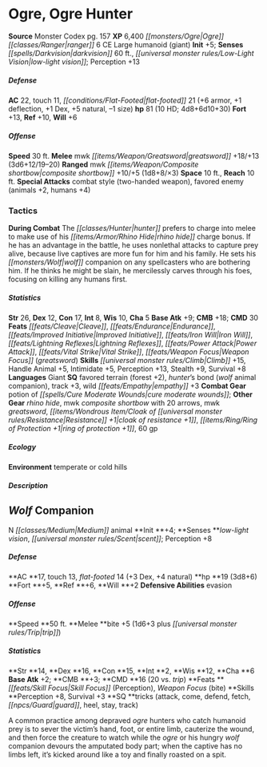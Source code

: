 ﻿---
cssclass: [monsters]
second_statblock: true
title1: Ogre, Ogre Hunter
title2: Ogre Hunter
CR: 9
sources:
- name: Monster Codex
  page: 157
  link: http://paizo.com/products/btpy9926?Pathfinder-Roleplaying-Game-Monster-Codex
XP: 6400
race: Ogre
classes:
- ranger 6
alignment: CE
size: Large
type: humanoid
subtypes:
- giant
initiative:
  bonus: 5
senses:
  darkvision: 60
  low-light vision: true
AC:
  AC: 22
  touch: 11
  flat_footed: 21
  components:
    armor: 6
    deflection: 1
    dex: 1
    natural: 5
    size: -1
HP:
  HP: 81
  long: 4d8+6d10+30
  HD: 10
saves:
  fort: 13
  ref: 10
  will: 6
speeds:
  base: 30
attacks:
  melee:
  - - text: mwk greatsword +18/+13 (3d6+12/19-20)
      entries:
      - - damage: 3d6+12
          crit_range: 19-20
      attack: mwk greatsword
      bonus:
      - 18
      - 13
  ranged:
  - - text: mwk composite shortbow +10/+5 (1d8+8/×3)
      entries:
      - - damage: 1d8+8
          crit_multiplier: 3
      attack: mwk composite shortbow
      bonus:
      - 10
      - 5
  special:
  - combat style (two-handed weapon)
  - favored enemy (animals +2, humans +4)
space: 10
reach: 10
tactics:
  During Combat: The hunter prefers to charge into melee to make use of his rhino
    hide charge bonus. If he has an advantage in the battle, he uses nonlethal attacks
    to capture prey alive, because live captives are more fun for him and his family.
    He sets his wolf companion on any spellcasters who are bothering him. If he thinks
    he might be slain, he mercilessly carves through his foes, focusing on killing
    any humans first.
ability_scores:
  STR: 26
  DEX: 12
  CON: 17
  INT: 8
  WIS: 10
  CHA: 5
BAB: 9
CMB: 18
CMD: 30
feats:
- name: Cleave
- name: Endurance
- name: Improved Initiative
- name: Iron Will
- name: Lightning Reflexes
- name: Power Attack
- name: Vital Strike
- name: Weapon Focus (greatsword)
skills:
  Climb: 15
  Handle Animal: 5
  Intimidate: 5
  Perception: 13
  Stealth: 9
  Survival: 8
languages:
- Giant
special_qualities:
- favored terrain (forest +2)
- hunter's bond (wolf animal companion)
- track +3
- wild empathy +3
gear:
  combat:
  - potion of cure moderate wounds
  other:
  - rhino hide
  - mwk composite shortbow with 20 arrows
  - mwk greatsword
  - cloak of resistance +1
  - ring of protection +1
  - 60 gp
ecology:
  environment: temperate or cold hills
desc_long: ''

---

# Ogre, Ogre Hunter

**Source** Monster Codex pg. 157
**XP** 6,400
_[[monsters/Ogre|Ogre]]_ _[[classes/Ranger|ranger]]_ 6
CE Large humanoid (giant)
**Init** +5; **Senses** _[[spells/Darkvision|darkvision]]_ 60 ft., _[[universal monster rules/Low-Light Vision|low-light vision]]_; Perception +13

##### Defense

**AC** 22, touch 11, _[[conditions/Flat-Footed|flat-footed]]_ 21 (+6 armor, +1 deflection, +1 Dex, +5 natural, –1 size)
**hp** 81 (10 HD; 4d8+6d10+30)
**Fort** +13, **Ref** +10, **Will** +6

##### Offense
**Speed** 30 ft.
**Melee** mwk _[[items/Weapon/Greatsword|greatsword]]_ +18/+13 (3d6+12/19–20)
**Ranged** mwk _[[items/Weapon/Composite shortbow|composite shortbow]]_ +10/+5 (1d8+8/×3)
**Space** 10 ft., **Reach** 10 ft.
**Special Attacks** combat style (two-handed weapon), favored enemy (animals +2, humans +4)

### Tactics

**During Combat** The _[[classes/Hunter|hunter]]_ prefers to charge into melee to make use of his _[[items/Armor/Rhino Hide|rhino hide]]_ charge bonus. If he has an advantage in the battle, he uses nonlethal attacks to capture prey alive, because live captives are more fun for him and his family. He sets his _[[monsters/Wolf|wolf]]_ companion on any spellcasters who are bothering him. If he thinks he might be slain, he mercilessly carves through his foes, focusing on killing any humans first.

##### Statistics
**Str** 26, **Dex** 12, **Con** 17, **Int** 8, **Wis** 10, **Cha** 5
**Base Atk** +9; **CMB** +18; **CMD** 30
**Feats** _[[feats/Cleave|Cleave]]_, _[[feats/Endurance|Endurance]]_, _[[feats/Improved Initiative|Improved Initiative]]_, _[[feats/Iron Will|Iron Will]]_, _[[feats/Lightning Reflexes|Lightning Reflexes]]_, _[[feats/Power Attack|Power Attack]]_, _[[feats/Vital Strike|Vital Strike]]_, _[[feats/Weapon Focus|Weapon Focus]]_ (_greatsword_)
**Skills** _[[universal monster rules/Climb|Climb]]_ +15, Handle Animal +5, Intimidate +5, Perception +13, Stealth +9, Survival +8
**Languages** Giant
**SQ** favored terrain (forest +2), _hunter_’s bond (_wolf_ animal companion), track +3, wild _[[feats/Empathy|empathy]]_ +3
**Combat Gear** potion of _[[spells/Cure Moderate Wounds|cure moderate wounds]]_; **Other Gear** _rhino hide_, mwk _composite shortbow_ with 20 arrows, mwk _greatsword_, _[[items/Wondrous Item/Cloak of _[[universal monster rules/Resistance|Resistance]]_ +1|cloak of _resistance_ +1]]_, _[[items/Ring/Ring of Protection +1|ring of protection +1]]_, 60 gp

##### Ecology

**Environment** temperate or cold hills

##### Description

## _Wolf_ Companion


N _[[classes/Medium|Medium]]_ animal
 **Init **+4; **Senses **_low-light vision_, _[[universal monster rules/Scent|scent]]_; Perception +8

##### Defense

**AC **17, touch 13, _flat-footed_ 14 (+3 Dex, +4 natural)
 **hp **19 (3d8+6)
 **Fort **+5, **Ref **+6, **Will **+2
 **Defensive Abilities** evasion

##### Offense
**Speed **50 ft.
 **Melee **bite +5 (1d6+3 plus _[[universal monster rules/Trip|trip]]_)

##### Statistics
**Str **14, **Dex **16, **Con **15, **Int **2, **Wis **12, **Cha **6
 **Base Atk** +2; **CMB **+3; **CMD **16 (20 vs. _trip_)
 **Feats **_[[feats/Skill Focus|Skill Focus]]_ (Perception), _Weapon Focus_ (bite)
 **Skills **Perception +8, Survival +3
 **SQ **tricks (attack, come, defend, fetch, _[[npcs/Guard|guard]]_, heel, stay, track)

A common practice among depraved _ogre_ hunters who catch humanoid prey is to sever the victim’s hand, foot, or entire limb, cauterize the wound, and then force the creature to watch while the _ogre_ or his hungry _wolf_ companion devours the amputated body part; when the captive has no limbs left, it’s kicked around like a toy and finally roasted on a spit.